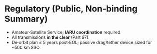 # Regulatory (Public, Non‑binding Summary)

- Amateur‑Satellite Service; **IARU coordination** required.
- All transmissions **in the clear** (Part 97).
- De‑orbit plan ≤ 5 years post‑EOL; passive drag/tether device sized for ~500 km SSO.
